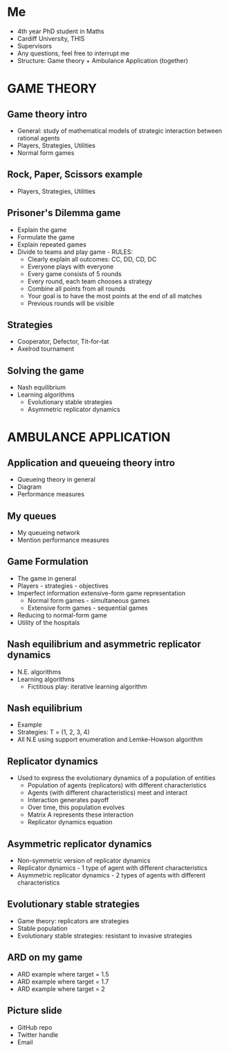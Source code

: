# Me
- 4th year PhD student in Maths
- Cardiff University, THIS
- Supervisors
- Any questions, feel free to interrupt me
- Structure: Game theory + Ambulance Application (together)

# GAME THEORY
## Game theory intro
- General: study of mathematical models of strategic interaction between rational agents
- Players, Strategies, Utilities
- Normal form games

## Rock, Paper, Scissors example
- Players, Strategies, Utilities

## Prisoner's Dilemma game
- Explain the game
- Formulate the game
- Explain repeated games
- Divide to teams and play game - RULES:
  - Clearly explain all outcomes: CC, DD, CD, DC
  - Everyone plays with everyone
  - Every game consists of 5 rounds
  - Every round, each team chooses a strategy
  - Combine all points from all rounds
  - Your goal is to have the most points at the end of all matches
  - Previous rounds will be visible

## Strategies
- Cooperator, Defector, Tit-for-tat
- Axelrod tournament

## Solving the game
- Nash equilibrium
- Learning algorithms
  - Evolutionary stable strategies
  - Asymmetric replicator dynamics


# AMBULANCE APPLICATION
## Application and queueing theory intro
- Queueing theory in general
- Diagram
- Performance measures

## My queues
- My queueing network
- Mention performance measures

## Game Formulation
- The game in general
- Players - strategies - objectives
- Imperfect information extensive-form game representation
  - Normal form games - simultaneous games
  - Extensive form games - sequential games
- Reducing to normal-form game
- Utility of the hospitals

## Nash equilibrium and asymmetric replicator dynamics
- N.E. algorithms
- Learning algorithms
  - Fictitious play: iterative learning algorithm

## Nash equilibrium
- Example
- Strategies: T = (1, 2, 3, 4)
- All N.E using support enumeration and Lemke-Howson algorithm


## Replicator dynamics
- Used to express the evolutionary dynamics of a population of entities
  - Population of agents (replicators) with different characteristics
  - Agents (with different characteristics) meet and interact
  - Interaction generates payoff
  - Over time, this population evolves
  - Matrix A represents these interaction
  - Replicator dynamics equation

## Asymmetric replicator dynamics
- Non-symmetric version of replicator dynamics
- Replicator dynamics - 1 type of agent with different characteristics
- Asymmetric replicator dynamics - 2 types of agents with different characteristics

## Evolutionary stable strategies
- Game theory: replicators are strategies
- Stable population
- Evolutionary stable strategies: resistant to invasive strategies

## ARD on my game
- ARD example where target = 1.5
- ARD example where target = 1.7
- ARD example where target = 2

## Picture slide
- GitHub repo
- Twitter handle
- Email
